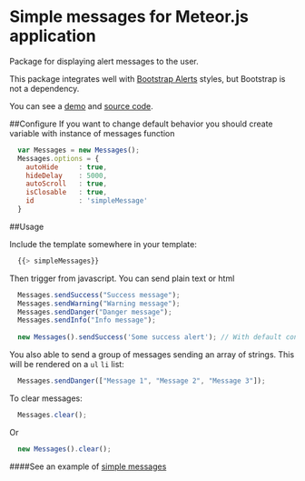 Simple messages for Meteor.js application
==============
Package for displaying alert messages to the user.

This package integrates well with [Bootstrap Alerts](http://getbootstrap.com/components/#alerts) styles, but Bootstrap is not a dependency.

You can see a [demo](http://simple-messages.meteor.com/) and [source code](https://github.com/babak49/simple-messages).

##Configure
If you want to change default behavior you should create variable with instance of messages function
```javascript
  var Messages = new Messages();
  Messages.options = {
    autoHide     : true,
    hideDelay    : 5000,
    autoScroll   : true,
    isClosable   : true,
    id           : 'simpleMessage'
  }
```

##Usage

Include the template somewhere in your template:
```javascript
  {{> simpleMessages}}
```

Then trigger from javascript. You can send plain text or html
```javascript
  Messages.sendSuccess("Success message");
  Messages.sendWarning("Warning message");
  Messages.sendDanger("Danger message");
  Messages.sendInfo("Info message");
  
  new Messages().sendSuccess('Some success alert'); // With default configurations
```

You also able to send a group of messages sending an array of strings. This will be rendered on a `ul` `li` list:
```javascript
  Messages.sendDanger(["Message 1", "Message 2", "Message 3"]);
```

To clear messages:
```javascript
  Messages.clear();
```
Or
```javascript
  new Messages().clear();
```

####See an example of [simple messages](http://simple-messages.meteor.com/)
